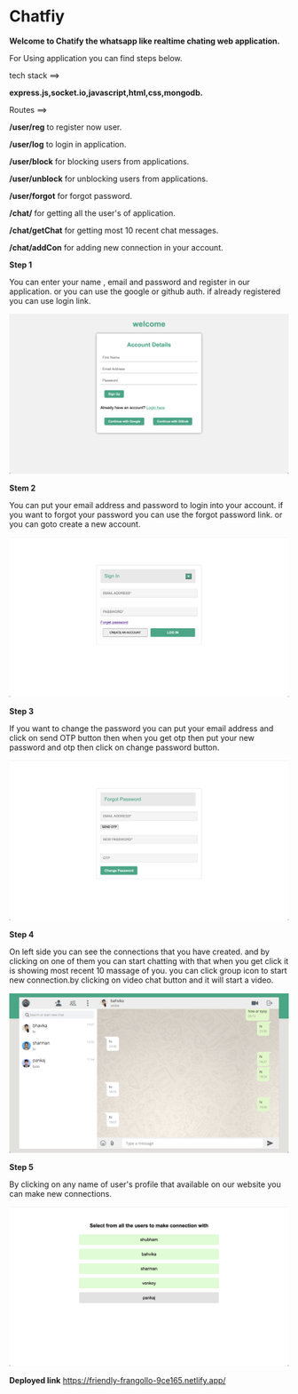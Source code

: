 # Chatfiy

**Welcome to Chatify the whatsapp like realtime chating web application.** 

For Using application you can find steps below.

tech stack ==> 

**express.js,socket.io,javascript,html,css,mongodb.**

Routes ==> 

**/user/reg** to register now user.

**/user/log**  to login in application.

**/user/block** for blocking users from applications.

**/user/unblock** for unblocking users from applications.

**/user/forgot** for forgot password.

**/chat/** for getting all the user's of application.

**/chat/getChat** for getting most 10 recent chat messages.

**/chat/addCon** for adding new connection in your account.

**Step 1**

You can enter your name , email and password and register in our application. or you can use the google or github auth. if already registered you can use login link.

[<img src="./Screenshot 2023-05-13 at 07.54.11.png">](<img src="./Screenshot 2023-05-13 at 07.54.11.png">)

**Stem 2**

You can put your email address and password to login into your account.
if you want to forgot your password you can use the forgot password link. or you can goto create a new account.

[<img src="./Screenshot 2023-05-13 at 07.54.19.png">](<img src="./Screenshot 2023-05-13 at 07.54.19.png">)

**Step 3**

If you want to change the password you can put your email address and click on send OTP button then when you get otp then put your new password and otp then click on change password button.

[<img src="./Screenshot 2023-05-13 at 07.54.26.png">](<img src="./Screenshot 2023-05-13 at 07.54.26.png">)

**Step 4**

On left side you can see the connections that you have created. and by clicking on one of them you can start chatting with that when you get click it is showing most recent 10 massage of you.
you can click group icon to start new connection.by clicking on video chat button and it will start a video.

[<img src="./Screenshot 2023-05-13 at 07.55.00.png">](<img src="./Screenshot 2023-05-13 at 07.55.00.png">)

**Step 5**

By clicking on any name of user's profile that available on our website you can make new connections.

[<img src="./Screenshot 2023-05-13 at 07.55.07.png">](<img src="./Screenshot 2023-05-13 at 07.55.07.png">)

**Deployed link** https://friendly-frangollo-9ce165.netlify.app/
